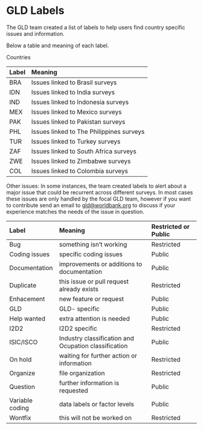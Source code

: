 # GLD Labels

The GLD team created a list of labels to help users find country specific issues and information. 

Below a table and meaning of each label.

Countries

| Label	| Meaning	|
| :-------	| :--------		| 
| BRA	| Issues linked to Brasil surveys | 
| IDN	| Issues linked to India surveys| 
| IND	| Issues linked to Indonesia surveys| 
| MEX	| Issues linked to Mexico surveys|
| PAK	| Issues linked to Pakistan surveys|
| PHL | Issues linked to The Philippines surveys |
| TUR	| Issues linked to Turkey surveys |
| ZAF	| Issues linked to South Africa surveys |
| ZWE	| Issues linked to Zimbabwe surveys|
| COL	| Issues linked to Colombia surveys|


Other issues: In some instances, the team created labels to alert about a major issue that could be recurrent across different surveys. In most cases these issues are only handled by the focal GLD team, however if you want to contribute send an email to gld@worldbank.org to discuss if your experience matches the needs of the issue in question.


| Label	| Meaning	| Restricted or Public	|
| :-------	| :--------		| :--------	 	|
| Bug	| something isn’t working| Restricted |
| Coding issues	| specific coding issues | Public  |
| Documentation	| improvements or additions to documentation | Public |
| Duplicate | this issue or pull request already exists | Restricted |
| Enhacement	| new feature or request| Public |
| GLD	| GLD- specific | Public |
| Help wanted | extra attention is needed | Public |
| I2D2	| I2D2 specific | Restricted |
| ISIC/ISCO	| Industry classification and Ocupation classification | Public |
| On hold	| waiting for further action or information | Restricted |
| Organize	| file organization | Restricted |
| Question	| further information is requested | Public |
| Variable coding	| data labels or factor levels | Public |
| Wontfix	|this will not be worked on | Restricted |

